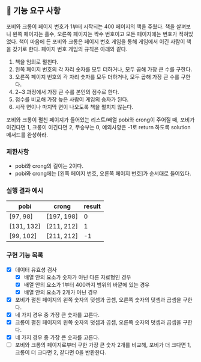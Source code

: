 ## 🚀 기능 요구 사항

포비와 크롱이 페이지 번호가 1부터 시작되는 400 페이지의 책을 주웠다. 책을 살펴보니 왼쪽 페이지는 홀수, 오른쪽 페이지는 짝수 번호이고 모든 페이지에는 번호가 적혀있었다. 책이 마음에 든 포비와 크롱은 페이지 번호 게임을 통해 게임에서 이긴 사람이 책을 갖기로 한다. 페이지 번호 게임의 규칙은 아래와 같다.

1. 책을 임의로 펼친다.
2. 왼쪽 페이지 번호의 각 자리 숫자를 모두 더하거나, 모두 곱해 가장 큰 수를 구한다.
3. 오른쪽 페이지 번호의 각 자리 숫자를 모두 더하거나, 모두 곱해 가장 큰 수를 구한다.
4. 2~3 과정에서 가장 큰 수를 본인의 점수로 한다.
5. 점수를 비교해 가장 높은 사람이 게임의 승자가 된다.
6. 시작 면이나 마지막 면이 나오도록 책을 펼치지 않는다.

포비와 크롱이 펼친 페이지가 들어있는 리스트/배열 pobi와 crong이 주어질 때, 포비가 이긴다면 1, 크롱이 이긴다면 2, 무승부는 0, 예외사항은 -1로 return 하도록 solution 메서드를 완성하라.

### 제한사항

- pobi와 crong의 길이는 2이다.
- pobi와 crong에는 [왼쪽 페이지 번호, 오른쪽 페이지 번호]가 순서대로 들어있다.

### 실행 결과 예시

| pobi | crong | result |
| --- | --- | --- |
| [97, 98] | [197, 198] | 0 |
| [131, 132] | [211, 212] | 1 |
| [99, 102] | [211, 212] | -1 |

### 구현 기능 목록
- [x] 데이터 유효성 검사
  - [x] 배열 안의 요소가 숫자가 아닌 다른 자료형인 경우
  - [x] 배열 안의 요소가 1부터 400까지 범위의 바깥에 있는 경우
  - [x] 배열 안의 요소가 2개가 아닌 경우
- [x] 포비가 펼친 페이지의 왼쪽 숫자의 덧셈과 곱셈, 오른쪽 숫자의 덧셈과 곱셈을 구한다. 
- [x] 네 가지 경우 중 가장 큰 숫자를 고른다. 
- [x] 크롱이 펼친 페이지의 왼쪽 숫자의 덧셈과 곱셈, 오른쪽 숫자의 덧셈과 곱셈을 구한다.
- [x] 네 가지 경우 중 가장 큰 숫자를 고른다. 
- [ ] 포비와 크롱의 페이지로부터 구한 가장 큰 숫자 2개를 비교해, 포비가 더 크다면 1, 크롱이 더 크다면 2, 같다면 0을 반환한다.